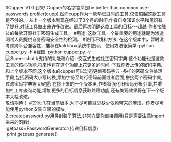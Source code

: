 #Cupper V1.0 到来!
Cupper的名字含义是be better than common user passwords profiler(cupp).然而cupp作为一款早已过时的工具,仅仅超越这款工具是不够的。
从上一个版本到现在经过了3个月的时间,作者自身知识水平和见识有了提升,对该工具做出来许多改进。最后再次明确这款工具的目标---超越
作者接触过的每款开源社工密码生成工具。
#用途:
这款工具一个最重要的用途就是为渗透测试人员提供自身密码安全性的检测。
#使用环境和方法:
在这个版本中，暂时没考虑跨平台兼容性，推荐在kali linux系统中使用。
使用方法很简单: python cupper.py -h
#截图:
python cupper.py -v <br>
![Screenshot](https://github.com/Saferman/cupper/blob/master/images/version.png)
#支持的功能和介绍:
           ·交互式生成社工密码字典!这个功能也是这款工具的核心功能,将来也将在这个功能上花更多的时间
           ·下载作者上传的密码字典,和上个版本不同,这个版本的cupper可以动态更新密码字典
           ·多样的密码文件处理手段,包括密码大小写转换,添加字符至每行密码前面或者后面,拼接两个密码字典,过滤密码字典等
#展望:
在接下来的一个版本里,作者将强化旧密码分析引擎,并增加社工库查询功能,增加更多的目标信息获取处理功能,还有美观效果将在下一个版本大幅改进。<br>
敬请期待！
#其他:
1.在当前版本,为了尽可能减少缺少依赖带来的麻烦，作者尽可能使用python安装自带的模块。<br>
2.createpassword.py用类封装了算法,非常方便你直接调用(只是需要注意import进来的函数):<br>
           ·getpass=PasswordGenerator(传递目标信息)<br>
           ·print getpass.generate()<br>
